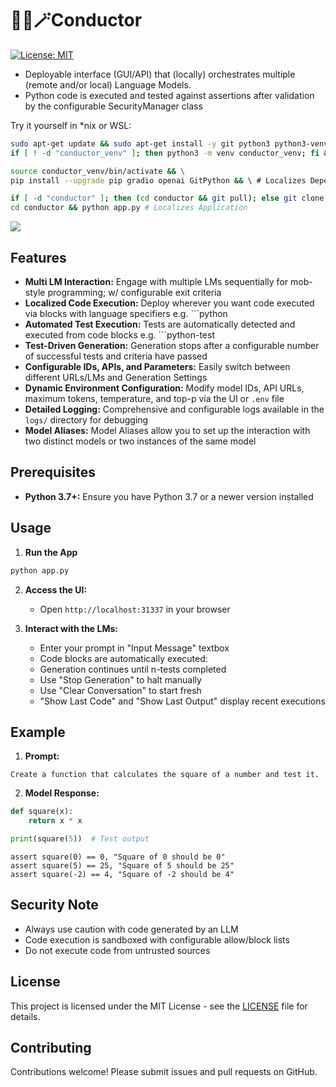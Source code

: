 # 🚂🤖🪄Conductor

[![License: MIT](https://img.shields.io/badge/License-MIT-yellow.svg)](https://opensource.org/licenses/MIT)

* Deployable interface (GUI/API) that (locally) orchestrates multiple (remote and/or local) Language Models.
* Python code is executed and tested against assertions after validation by the configurable SecurityManager class

Try it yourself in *nix or WSL:

```bash
sudo apt-get update && sudo apt-get install -y git python3 python3-venv && \ # Authenticates User
if [ ! -d "conductor_venv" ]; then python3 -m venv conductor_venv; fi && \ 

source conductor_venv/bin/activate && \
pip install --upgrade pip gradio openai GitPython && \ # Localizes Dependencies

if [ -d "conductor" ]; then (cd conductor && git pull); else git clone https://github.com/rabbidave/conductor.git; fi && \
cd conductor && python app.py # Localizes Application
```

![](https://github.com/rabbidave/conductor/blob/main/envvar.gif?raw=true)

## Features

* **Multi LM Interaction:** Engage with multiple LMs sequentially for mob-style programming; w/ configurable exit criteria
* **Localized Code Execution:** Deploy wherever you want code executed via blocks with language specifiers e.g. ```python
* **Automated Test Execution:** Tests are automatically detected and executed from code blocks e.g. ```python-test
* **Test-Driven Generation:** Generation stops after a configurable number of successful tests and criteria have passed
* **Configurable IDs, APIs, and Parameters:** Easily switch between different URLs/LMs and Generation Settings
* **Dynamic Environment Configuration:** Modify model IDs, API URLs, maximum tokens, temperature, and top-p via the UI or `.env` file
* **Detailed Logging:** Comprehensive and configurable logs available in the `logs/` directory for debugging
* **Model Aliases:** Model Aliases allow you to set up the interaction with two distinct models or two instances of the same model

## Prerequisites

* **Python 3.7+:** Ensure you have Python 3.7 or a newer version installed

## Usage

1. **Run the App**
```bash
python app.py
```

2. **Access the UI:**
   * Open `http://localhost:31337` in your browser

3. **Interact with the LMs:**
   * Enter your prompt in "Input Message" textbox
   * Code blocks are automatically executed:
   * Generation continues until n-tests completed
   * Use "Stop Generation" to halt manually
   * Use "Clear Conversation" to start fresh
   * "Show Last Code" and "Show Last Output" display recent executions

## Example

1. **Prompt:**
```
Create a function that calculates the square of a number and test it.
```

2. **Model Response:**
```python
def square(x):
    return x * x

print(square(5))  # Test output
```

```python-test
assert square(0) == 0, "Square of 0 should be 0"
assert square(5) == 25, "Square of 5 should be 25"
assert square(-2) == 4, "Square of -2 should be 4"
```

## Security Note
* Always use caution with code generated by an LLM
* Code execution is sandboxed with configurable allow/block lists
* Do not execute code from untrusted sources

## License

This project is licensed under the MIT License - see the [LICENSE](LICENSE) file for details.

## Contributing

Contributions welcome! Please submit issues and pull requests on GitHub.

